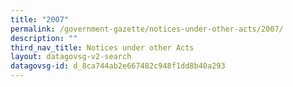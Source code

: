 ```yaml
---
title: "2007"
permalink: /government-gazette/notices-under-other-acts/2007/
description: ""
third_nav_title: Notices under other Acts
layout: datagovsg-v2-search
datagovsg-id: d_8ca744ab2e667482c948f1dd8b40a293
---
```

